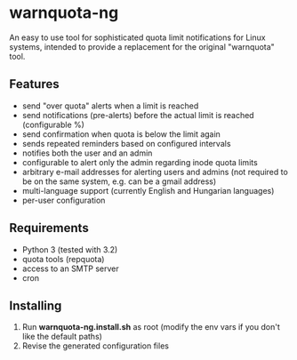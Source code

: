 # warnquota-ng
An easy to use tool for sophisticated quota limit notifications for Linux systems, intended to provide a replacement for the original "warnquota" tool.

## Features
 - send "over quota" alerts when a limit is reached
 - send notifications (pre-alerts) before the actual limit is reached (configurable %)
 - send confirmation when quota is below the limit again
 - sends repeated reminders based on configured intervals
 - notifies both the user and an admin
 - configurable to alert only the admin regarding inode quota limits
 - arbitrary e-mail addresses for alerting users and admins
   (not required to be on the same system, e.g. can be a gmail address)
 - multi-language support
   (currently English and Hungarian languages)
 - per-user configuration

## Requirements
 - Python 3 (tested with 3.2)
 - quota tools (repquota)
 - access to an SMTP server
 - cron

## Installing
 1. Run **warnquota-ng.install.sh** as root (modify the env vars if you don't like the default paths)
 2. Revise the generated configuration files
